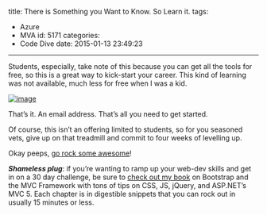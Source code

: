 title: There is Something you Want to Know. So Learn it.
tags:
  - Azure
  - MVA
id: 5171
categories:
  - Code Dive
date: 2015-01-13 23:49:23
---

Students, especially, take note of this because you can get all the tools for free, so this is a great way to kick-start your career. This kind of learning was not available, much less for free when I was a kid.

[![image](https://jcblogimages.blob.core.windows.net/img/2015/01/image3.png "image")](http://bit.ly/learnGameDev)

That’s it. An email address. That’s all you need to get started.

Of course, this isn’t an offering limited to students, so for you seasoned vets, give up on that treadmill and commit to four weeks of levelling up.

Okay peeps, [go rock some awesome](http://bit.ly/learnGameDev)!

**_Shameless plug_**: if you’re wanting to ramp up your web-dev skills and get in on a 30 day challenge, be sure to [check out my book](http://jameschambers.com/2014/08/30-days-of-bootstrap-and-asp-net-mvc-5/) on Bootstrap and the MVC Framework with tons of tips on CSS, JS, jQuery, and ASP.NET’s MVC 5\. Each chapter is in digestible snippets that you can rock out in usually 15 minutes or less.